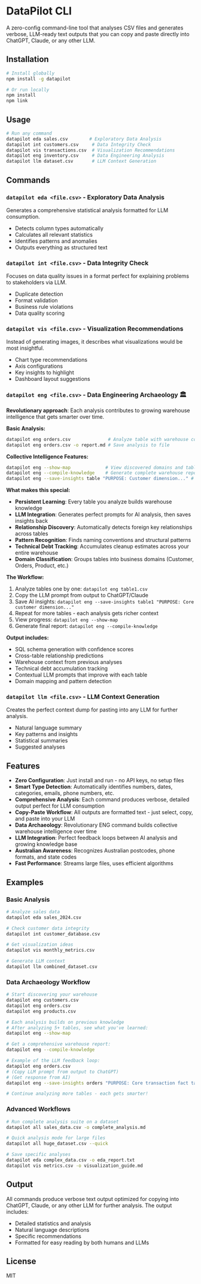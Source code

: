 # DataPilot CLI

A zero-config command-line tool that analyses CSV files and generates verbose, LLM-ready text outputs that you can copy and paste directly into ChatGPT, Claude, or any other LLM.

## Installation

```bash
# Install globally
npm install -g datapilot

# Or run locally
npm install
npm link
```

## Usage

```bash
# Run any command
datapilot eda sales.csv        # Exploratory Data Analysis
datapilot int customers.csv     # Data Integrity Check
datapilot vis transactions.csv  # Visualization Recommendations
datapilot eng inventory.csv     # Data Engineering Analysis
datapilot llm dataset.csv       # LLM Context Generation
```

## Commands

### `datapilot eda <file.csv>` - Exploratory Data Analysis
Generates a comprehensive statistical analysis formatted for LLM consumption.
- Detects column types automatically
- Calculates all relevant statistics
- Identifies patterns and anomalies
- Outputs everything as structured text

### `datapilot int <file.csv>` - Data Integrity Check
Focuses on data quality issues in a format perfect for explaining problems to stakeholders via LLM.
- Duplicate detection
- Format validation
- Business rule violations
- Data quality scoring

### `datapilot vis <file.csv>` - Visualization Recommendations
Instead of generating images, it describes what visualizations would be most insightful.
- Chart type recommendations
- Axis configurations
- Key insights to highlight
- Dashboard layout suggestions

### `datapilot eng <file.csv>` - Data Engineering Archaeology 🏛️
**Revolutionary approach**: Each analysis contributes to growing warehouse intelligence that gets smarter over time.

**Basic Analysis:**
```bash
datapilot eng orders.csv              # Analyze table with warehouse context
datapilot eng orders.csv -o report.md # Save analysis to file
```

**Collective Intelligence Features:**
```bash
datapilot eng --show-map             # View discovered domains and tables
datapilot eng --compile-knowledge    # Generate complete warehouse report
datapilot eng --save-insights table "PURPOSE: Customer dimension..." # LLM feedback loop
```

**What makes this special:**
- **Persistent Learning**: Every table you analyze builds warehouse knowledge
- **LLM Integration**: Generates perfect prompts for AI analysis, then saves insights back
- **Relationship Discovery**: Automatically detects foreign key relationships across tables
- **Pattern Recognition**: Finds naming conventions and structural patterns
- **Technical Debt Tracking**: Accumulates cleanup estimates across your entire warehouse
- **Domain Classification**: Groups tables into business domains (Customer, Orders, Product, etc.)

**The Workflow:**
1. Analyze tables one by one: `datapilot eng table1.csv`
2. Copy the LLM prompt from output to ChatGPT/Claude
3. Save AI insights: `datapilot eng --save-insights table1 "PURPOSE: Core customer dimension..."`
4. Repeat for more tables - each analysis gets richer context
5. View progress: `datapilot eng --show-map`
6. Generate final report: `datapilot eng --compile-knowledge`

**Output includes:**
- SQL schema generation with confidence scores
- Cross-table relationship predictions
- Warehouse context from previous analyses
- Technical debt accumulation tracking
- Contextual LLM prompts that improve with each table
- Domain mapping and pattern detection

### `datapilot llm <file.csv>` - LLM Context Generation
Creates the perfect context dump for pasting into any LLM for further analysis.
- Natural language summary
- Key patterns and insights
- Statistical summaries
- Suggested analyses

## Features

- **Zero Configuration**: Just install and run - no API keys, no setup files
- **Smart Type Detection**: Automatically identifies numbers, dates, categories, emails, phone numbers, etc.
- **Comprehensive Analysis**: Each command produces verbose, detailed output perfect for LLM consumption
- **Copy-Paste Workflow**: All outputs are formatted text - just select, copy, and paste into your LLM
- **Data Archaeology**: Revolutionary ENG command builds collective warehouse intelligence over time
- **LLM Integration**: Perfect feedback loops between AI analysis and growing knowledge base
- **Australian Awareness**: Recognizes Australian postcodes, phone formats, and state codes
- **Fast Performance**: Streams large files, uses efficient algorithms

## Examples

### Basic Analysis
```bash
# Analyze sales data
datapilot eda sales_2024.csv

# Check customer data integrity
datapilot int customer_database.csv

# Get visualization ideas
datapilot vis monthly_metrics.csv

# Generate LLM context
datapilot llm combined_dataset.csv
```

### Data Archaeology Workflow
```bash
# Start discovering your warehouse
datapilot eng customers.csv
datapilot eng orders.csv  
datapilot eng products.csv

# Each analysis builds on previous knowledge
# After analyzing 5+ tables, see what you've learned:
datapilot eng --show-map

# Get a comprehensive warehouse report:
datapilot eng --compile-knowledge

# Example of the LLM feedback loop:
datapilot eng orders.csv
# (Copy LLM prompt from output to ChatGPT)
# (Get response from AI)
datapilot eng --save-insights orders "PURPOSE: Core transaction fact table UPSTREAM: E-commerce platform, POS systems..."

# Continue analyzing more tables - each gets smarter!
```

### Advanced Workflows
```bash
# Run complete analysis suite on a dataset
datapilot all sales_data.csv -o complete_analysis.md

# Quick analysis mode for large files
datapilot all huge_dataset.csv --quick

# Save specific analyses
datapilot eda complex_data.csv -o eda_report.txt
datapilot vis metrics.csv -o visualization_guide.md
```

## Output

All commands produce verbose text output optimized for copying into ChatGPT, Claude, or any other LLM for further analysis. The output includes:

- Detailed statistics and analysis
- Natural language descriptions
- Specific recommendations
- Formatted for easy reading by both humans and LLMs

## License

MIT